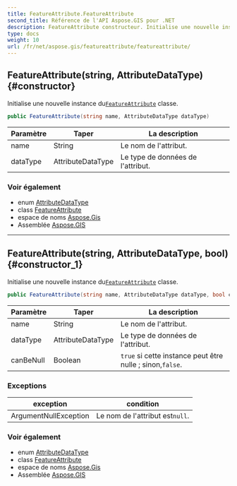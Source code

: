 ```yaml
---
title: FeatureAttribute.FeatureAttribute
second_title: Référence de l'API Aspose.GIS pour .NET
description: FeatureAttribute constructeur. Initialise une nouvelle instance duFeatureAttribute classe.
type: docs
weight: 10
url: /fr/net/aspose.gis/featureattribute/featureattribute/
---
```

## FeatureAttribute(string, AttributeDataType) {#constructor}

Initialise une nouvelle instance du[`FeatureAttribute`](../) classe.

```csharp
public FeatureAttribute(string name, AttributeDataType dataType)
```

| Paramètre | Taper | La description |
| --- | --- | --- |
| name | String | Le nom de l'attribut. |
| dataType | AttributeDataType | Le type de données de l'attribut. |

### Voir également

* enum [AttributeDataType](../../attributedatatype/)
* class [FeatureAttribute](../)
* espace de noms [Aspose.Gis](../../featureattribute/)
* Assemblée [Aspose.GIS](../../../)

---

## FeatureAttribute(string, AttributeDataType, bool) {#constructor_1}

Initialise une nouvelle instance du[`FeatureAttribute`](../) classe.

```csharp
public FeatureAttribute(string name, AttributeDataType dataType, bool canBeNull)
```

| Paramètre | Taper | La description |
| --- | --- | --- |
| name | String | Le nom de l'attribut. |
| dataType | AttributeDataType | Le type de données de l'attribut. |
| canBeNull | Boolean | `true` si cette instance peut être nulle ; sinon,`false`. |

### Exceptions

| exception | condition |
| --- | --- |
| ArgumentNullException | Le nom de l'attribut est`null`. |

### Voir également

* enum [AttributeDataType](../../attributedatatype/)
* class [FeatureAttribute](../)
* espace de noms [Aspose.Gis](../../featureattribute/)
* Assemblée [Aspose.GIS](../../../)


